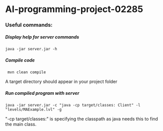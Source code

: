 # AI-programming-project-02285

### Useful commands:

##### Display help for server commands

`java -jar server.jar -h`

##### Compile code

` mvn clean compile`

A target directory should appear in your project folder

##### Run compiled program with server

`java -jar server.jar -c "java -cp target/classes: Client" -l "levels/MAExample.lvl" -g`

"-cp target/classes:" is specifying the classpath as java needs this to find the main class. 



